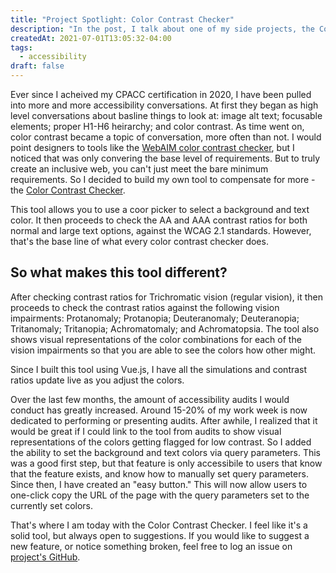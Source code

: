 ```yaml
---
title: "Project Spotlight: Color Contrast Checker"
description: "In the post, I talk about one of my side projects, the Color Contrast Checker."
createdAt: 2021-07-01T13:05:32-04:00
tags:
  - accessibility
draft: false
---
```


Ever since I acheived my CPACC certification in 2020, I have been pulled into more and more accessibility conversations. At first they began as high level conversations about basline things to look at: image alt text; focusable elements; proper H1-H6 heirarchy; and color contrast. As time went on, color contrast became a topic of conversation, more often than not. I would point designers to tools like the [WebAIM color contrast checker](https://webaim.org/resources/contrastchecker/), but I noticed that was only convering the base level of requirements. But to truly create an inclusive web, you can't just meet the bare minimum requirements. So I decided to build my own tool to compensate for more - the [Color Contrast Checker](https://ccc.morsecodemedia.com/?utm_source=blog.morsecodemedia.com&utm_medium=post).

This tool allows you to use a coor picker to select a background and text color. It then proceeds to check the AA and AAA contrast ratios for both normal and large text options, against the WCAG 2.1 standards. However, that's the base line of what every color contrast checker does.

## So what makes this tool different?

After checking contrast ratios for Trichromatic vision (regular vision), it then proceeds to check the contrast ratios against the following vision impairments: Protanomaly; Protanopia; Deuteranomaly; Deuteranopia; Tritanomaly; Tritanopia; Achromatomaly; and Achromatopsia. The tool also shows visual representations of the color combinations for each of the vision impairments so that you are able to see the colors how other might.

Since I built this tool using Vue.js, I have all the simulations and contrast ratios update live as you adjust the colors.

Over the last few months, the amount of accessibility audits I would conduct has greatly increased. Around 15-20% of my work week is now dedicated to performing or presenting audits. After awhile, I realized that it would be great if I could link to the tool from audits to show visual representations of the colors getting flagged for low contrast. So I added the ability to set the background and text colors via query parameters. This was a good first step, but that feature is only accessibile to users that know that the feature exists, and know how to manually set query parameters. Since then, I have created an "easy button." This will now allow users to one-click copy the URL of the page with the query parameters set to the currently set colors.

That's where I am today with the Color Contrast Checker. I feel like it's a solid tool, but always open to suggestions. If you would like to suggest a new feature, or notice something broken, feel free to log an issue on [project's GitHub](https://github.com/morsecodemedia/ccc.morsecodemedia.com/issues).
